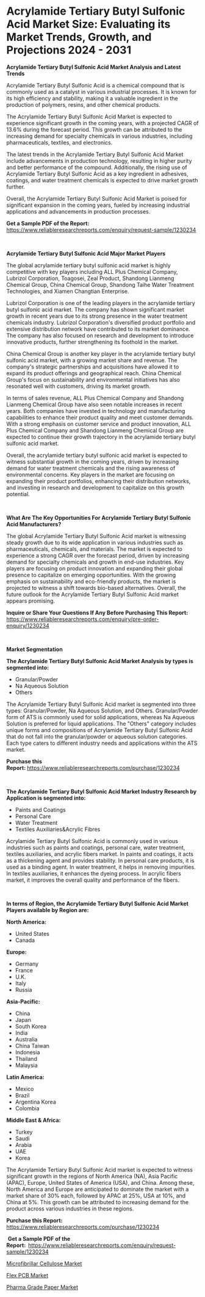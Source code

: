 <p><h1>Acrylamide Tertiary Butyl Sulfonic Acid Market Size: Evaluating its Market Trends, Growth, and Projections 2024 - 2031</h1></p><p><strong>Acrylamide Tertiary Butyl Sulfonic Acid Market Analysis and Latest Trends</strong></p>
<p><p>Acrylamide Tertiary Butyl Sulfonic Acid is a chemical compound that is commonly used as a catalyst in various industrial processes. It is known for its high efficiency and stability, making it a valuable ingredient in the production of polymers, resins, and other chemical products.</p><p>The Acrylamide Tertiary Butyl Sulfonic Acid Market is expected to experience significant growth in the coming years, with a projected CAGR of 13.6% during the forecast period. This growth can be attributed to the increasing demand for specialty chemicals in various industries, including pharmaceuticals, textiles, and electronics.</p><p>The latest trends in the Acrylamide Tertiary Butyl Sulfonic Acid Market include advancements in production technology, resulting in higher purity and better performance of the compound. Additionally, the rising use of Acrylamide Tertiary Butyl Sulfonic Acid as a key ingredient in adhesives, coatings, and water treatment chemicals is expected to drive market growth further.</p><p>Overall, the Acrylamide Tertiary Butyl Sulfonic Acid Market is poised for significant expansion in the coming years, fueled by increasing industrial applications and advancements in production processes.</p></p>
<p><strong>Get a Sample PDF of the Report:&nbsp;</strong> <a href="https://www.reliableresearchreports.com/enquiry/request-sample/1230234">https://www.reliableresearchreports.com/enquiry/request-sample/1230234</a></p>
<p>&nbsp;</p>
<p><strong>Acrylamide Tertiary Butyl Sulfonic Acid Major Market Players</strong></p>
<p><p>The global acrylamide tertiary butyl sulfonic acid market is highly competitive with key players including ALL Plus Chemical Company, Lubrizol Corporation, Toagosei, Zeal Product, Shandong Lianmeng Chemical Group, China Chemical Group, Shandong Taihe Water Treatment Technologies, and Xiamen Changtian Enterprise. </p><p>Lubrizol Corporation is one of the leading players in the acrylamide tertiary butyl sulfonic acid market. The company has shown significant market growth in recent years due to its strong presence in the water treatment chemicals industry. Lubrizol Corporation's diversified product portfolio and extensive distribution network have contributed to its market dominance. The company has also focused on research and development to introduce innovative products, further strengthening its foothold in the market.</p><p>China Chemical Group is another key player in the acrylamide tertiary butyl sulfonic acid market, with a growing market share and revenue. The company's strategic partnerships and acquisitions have allowed it to expand its product offerings and geographical reach. China Chemical Group's focus on sustainability and environmental initiatives has also resonated well with customers, driving its market growth.</p><p>In terms of sales revenue, ALL Plus Chemical Company and Shandong Lianmeng Chemical Group have also seen notable increases in recent years. Both companies have invested in technology and manufacturing capabilities to enhance their product quality and meet customer demands. With a strong emphasis on customer service and product innovation, ALL Plus Chemical Company and Shandong Lianmeng Chemical Group are expected to continue their growth trajectory in the acrylamide tertiary butyl sulfonic acid market.</p><p>Overall, the acrylamide tertiary butyl sulfonic acid market is expected to witness substantial growth in the coming years, driven by increasing demand for water treatment chemicals and the rising awareness of environmental concerns. Key players in the market are focusing on expanding their product portfolios, enhancing their distribution networks, and investing in research and development to capitalize on this growth potential.</p></p>
<p>&nbsp;</p>
<p><strong>What Are The Key Opportunities For Acrylamide Tertiary Butyl Sulfonic Acid Manufacturers?</strong></p>
<p><p>The global Acrylamide Tertiary Butyl Sulfonic Acid market is witnessing steady growth due to its wide application in various industries such as pharmaceuticals, chemicals, and materials. The market is expected to experience a strong CAGR over the forecast period, driven by increasing demand for specialty chemicals and growth in end-use industries. Key players are focusing on product innovation and expanding their global presence to capitalize on emerging opportunities. With the growing emphasis on sustainability and eco-friendly products, the market is projected to witness a shift towards bio-based alternatives. Overall, the future outlook for the Acrylamide Tertiary Butyl Sulfonic Acid market appears promising.</p></p>
<p><strong>Inquire or Share Your Questions If Any Before Purchasing This Report:</strong> <a href="https://www.reliableresearchreports.com/enquiry/pre-order-enquiry/1230234">https://www.reliableresearchreports.com/enquiry/pre-order-enquiry/1230234</a></p>
<p>&nbsp;</p>
<p><strong>Market Segmentation</strong></p>
<p><strong>The Acrylamide Tertiary Butyl Sulfonic Acid Market Analysis by types is segmented into:</strong></p>
<p><ul><li>Granular/Powder</li><li>Na Aqueous Solution</li><li>Others</li></ul></p>
<p><p>The Acrylamide Tertiary Butyl Sulfonic Acid market is segmented into three types: Granular/Powder, Na Aqueous Solution, and Others. Granular/Powder form of ATS is commonly used for solid applications, whereas Na Aqueous Solution is preferred for liquid applications. The "Others" category includes unique forms and compositions of Acrylamide Tertiary Butyl Sulfonic Acid that do not fall into the granular/powder or aqueous solution categories. Each type caters to different industry needs and applications within the ATS market.</p></p>
<p><strong>Purchase this Report:&nbsp;</strong><a href="https://www.reliableresearchreports.com/purchase/1230234">https://www.reliableresearchreports.com/purchase/1230234</a></p>
<p>&nbsp;</p>
<p><strong>The Acrylamide Tertiary Butyl Sulfonic Acid Market Industry Research by Application is segmented into:</strong></p>
<p><ul><li>Paints and Coatings</li><li>Personal Care</li><li>Water Treatment</li><li>Textiles Auxiliaries&Acrylic Fibres</li></ul></p>
<p><p>Acrylamide Tertiary Butyl Sulfonic Acid is commonly used in various industries such as paints and coatings, personal care, water treatment, textiles auxiliaries, and acrylic fibers market. In paints and coatings, it acts as a thickening agent and provides stability. In personal care products, it is used as a binding agent. In water treatment, it helps in removing impurities. In textiles auxiliaries, it enhances the dyeing process. In acrylic fibers market, it improves the overall quality and performance of the fibers.</p></p>
<p>&nbsp;</p>
<p><strong>In terms of Region, the Acrylamide Tertiary Butyl Sulfonic Acid Market Players available by Region are:</strong></p>
<p>
    <p> <strong> North America: </strong>
        <ul>
            <li>United States</li>
            <li>Canada</li>
        </ul>
        </p> 
    <p> <strong> Europe: </strong>
        <ul>
            <li>Germany</li>
            <li>France</li>
            <li>U.K.</li>
            <li>Italy</li>
            <li>Russia</li>
        </ul>
        </p> 
    <p> <strong> Asia-Pacific: </strong>
        <ul>
            <li>China</li>
            <li>Japan</li>
            <li>South Korea</li>
            <li>India</li>
            <li>Australia</li>
            <li>China Taiwan</li>
            <li>Indonesia</li>
            <li>Thailand</li>
            <li>Malaysia</li>
        </ul>
        </p> 
    <p> <strong> Latin America: </strong>
        <ul>
            <li>Mexico</li>
            <li>Brazil</li>
            <li>Argentina Korea</li>
            <li>Colombia</li>
        </ul>
        </p> 
    <p> <strong> Middle East & Africa: </strong>
        <ul>
            <li>Turkey</li>
            <li>Saudi</li>
            <li>Arabia</li>
            <li>UAE</li>
            <li>Korea</li>
        </ul>
    </p>
    </p>
<p><p>The Acrylamide Tertiary Butyl Sulfonic Acid market is expected to witness significant growth in the regions of North America (NA), Asia Pacific (APAC), Europe, United States of America (USA), and China. Among these, North America and Europe are anticipated to dominate the market with a market share of 30% each, followed by APAC at 25%, USA at 10%, and China at 5%. This growth can be attributed to increasing demand for the product across various industries in these regions.</p></p>
<p><strong>Purchase this Report: </strong><a href="https://www.reliableresearchreports.com/purchase/1230234">https://www.reliableresearchreports.com/purchase/1230234</a></p>
<p>&nbsp;<strong>Get a Sample PDF of the Report:&nbsp;&nbsp;</strong><a href="https://www.reliableresearchreports.com/enquiry/request-sample/1230234">https://www.reliableresearchreports.com/enquiry/request-sample/1230234</a></p>
<p><strong></strong></p>
<p><p><a href="https://github.com/nicholepatriciadoylenwnrjr0/Market-Research-Report-List-1/blob/main/microfibrillar-cellulose-market.md">Microfibrillar Cellulose Market</a></p><p><a href="https://view.publitas.com/reportprime-1/flex-pcb-market-insights-market-players-and-forecast-till-2031/">Flex PCB Market</a></p><p><a href="https://view.publitas.com/reportprime-1/pharma-grade-paper-market-provides-detailed-segmentation-of-this-market-based-on-type-application-and-region-and-forecast-for-the-period-from-2023-2030/">Pharma Grade Paper Market</a></p></p>